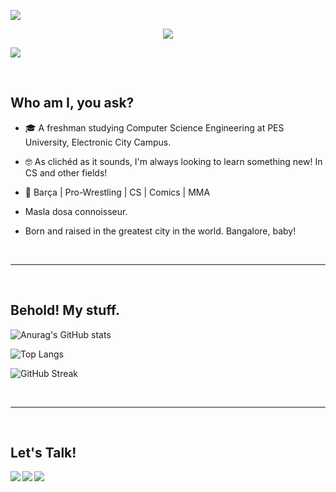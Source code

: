 
<a href="https://github.com/404"><img src="https://user-images.githubusercontent.com/73097560/115834477-dbab4500-a447-11eb-908a-139a6edaec5c.gif"></a>
<p align="center">
  <img src="https://readme-typing-svg.herokuapp.com?color=0d8eceF&size=30&center=true&vCenter=true&width=550&height=70&lines=Hello,+friend.;+I'm+Vedanth!;+You've+reached+my+GitHub+profile.;Welcome!;Feel+free+to+look+around.;">
</p>


<a href="https://github.com/404"><img src="https://user-images.githubusercontent.com/73097560/115834477-dbab4500-a447-11eb-908a-139a6edaec5c.gif"></a>


</br>

## Who am I, you ask?

- 🎓 A freshman studying Computer Science Engineering at PES University, Electronic City Campus.

- 🤓 As clichéd as it sounds, I'm always looking to learn something new! In CS and other fields!
- 💖  Barça | Pro-Wrestling | CS | Comics | MMA 
- Masla dosa connoisseur.
- Born and raised in the greatest city in the world. Bangalore, baby!

</br>

-----------------

</br>

## Behold! My stuff.

![Anurag's GitHub stats](https://github-readme-stats.vercel.app/api?username=V3D4NTH&show_icons=true&theme=transparent&hide_border=true&count_private=true)

![Top Langs](https://github-readme-stats.vercel.app/api/top-langs/?username=V3D4NTH&layout=compact&theme=transparent&hide_border=true&count_private=true)

![GitHub Streak](https://github-readme-streak-stats.herokuapp.com?user=V3D4NTH&theme=github-dark&date_format=M%20j%5B%2C%20Y%5D&count_private=true)

</br>

---------

</br>

## Let's Talk!

[<img align="left" src="https://img.icons8.com/fluent/48/000000/linkedin.png"/>][linkedin]
[<img align="left" src="https://img.icons8.com/fluent/48/000000/gmail.png"/>][email]
[<img align="left" src="https://img.icons8.com/fluent/48/000000/telegram-app.png"/>][telegram]

[linkedin]: https://www.linkedin.com/in/vedanth-sameer-rao
[email]: mailto:vedanth.sameer@gmail.com
[telegram]: https://t.me/vedanth_19
</br>
</br>
</br>



</br>



<!---
V3D4NTH/V3D4NTH is a ✨ special ✨ repository because its `README.md` (this file) appears on your GitHub profile.
You can click the Preview link to take a look at your changes.
--->
